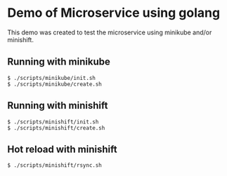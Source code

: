 # Demo of Microservice using golang

This demo was created to test the microservice using minikube and/or minishift.

## Running with minikube

```
$ ./scripts/minikube/init.sh
$ ./scripts/minikube/create.sh
```

## Running with minishift

```
$ ./scripts/minishift/init.sh
$ ./scripts/minishift/create.sh
```

## Hot reload with minishift

```
$ ./scripts/minishift/rsync.sh
```
